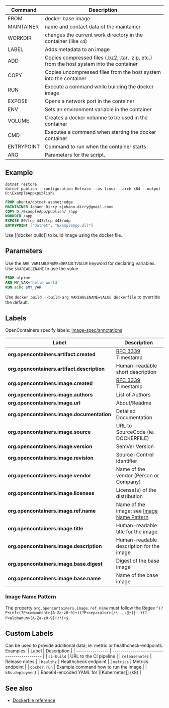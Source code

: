 | Command    | Description                                                                              |
| ---------- | ---------------------------------------------------------------------------------------- |
| FROM       | docker base image                                                                        |
| MAINTAINER | name and contact data of the maintainer                                                  |
| WORKDIR    | changes the current work directory in the container (like `cd`)                          |
| LABEL      | Adds metadata to an image                                                                |
| ADD        | Copies compressed files (.bz2, .tar, .zip, etc.) from the host system into the container |
| COPY       | Copies uncompressed files from the host system into the container                        |
| RUN        | Execute a command while building the docker image                                        |
| EXPOSE     | Opens a network port in the container                                                    |
| ENV        | Sets an environment variable in the container                                            |
| VOLUME     | Creates a docker volumne to be used in the container                                     |
| CMD        | Executes a command when starting the docker container                                    |
| ENTRYPOINT | Command to run when the container starts                                                 |
| ARG        | Parameters for the script.                                                               |

## Example

```
dotnet restore
dotnet publish --configuration Release --os linux --arch x64 --output D:\ExampleApp\publish\
```

```dockerfile
FROM ubuntu/dotnet-aspnet:edge
MAINTAINER Johann Dirry <johann.dirry@gmail.com> 
COPY D:/ExampleApp/publish/ /app
WORKDIR /app
EXPOSE 80/tcp 443/tcp 443/udp
ENTRYPOINT ["dotnet", "ExampleApp.dll"]
```

Use [[docker build]] to build image using the docker file.

## Parameters

Use the `ARG VARIABLENAME=DEFAULTVALUE` keyword for declaring variables. Use `$VARIABLENAME` to use the value.
```dockerfile
FROM alpine
ARG MY_VAR='hello world'
RUN echo $MY_VAR
```
Use `docker build --build-arg VARIABLENAME=VALUE dockerfile` to override the default. 

## Labels

OpenContainers specify labels: [image-spec/annotations](https://github.com/opencontainers/image-spec/blob/main/annotations.md)

| Label                                       | Description                                                           |
| ------------------------------------------- | --------------------------------------------------------------------- |
| **org.opencontainers.artifact.created**     | [RFC 3339](https://tools.ietf.org/html/rfc3339#section-5.6) Timestamp |
| **org.opencontainers.artifact.description** | Human-readable short description                                      |
| **org.opencontainers.image.created**        | [RFC 3339](https://tools.ietf.org/html/rfc3339#section-5.6) Timestamp |
| **org.opencontainers.image.authors**        | List of Authors                                                       |
| **org.opencontainers.image.url**            | About/Readme                                                          |
| **org.opencontainers.image.documentation**  | Detailed Documentation                                                |
| **org.opencontainers.image.source**         | URL to SourceCode (ie. DOCKERFILE)                                    |
| **org.opencontainers.image.version**        | SemVer Version                                                        |
| **org.opencontainers.image.revision**       | Source-Control identifier                                             |
| **org.opencontainers.image.vendor**         | Name of the vendor (Person or Company)                                |
| **org.opencontainers.image.licenses**       | License(s) of the distribution                                        |
| **org.opencontainers.image.ref.name**       | Name of the image; see [Image Name Pattern](#Image_Name_Pattern)      |
| **org.opencontainers.image.title**          | Human-readable title for the image                                    |
| **org.opencontainers.image.description**    | Human-readable description for the image                              |
| **org.opencontainers.image.base.digest**    | Digest of the base image                                              |
| **org.opencontainers.image.base.name**      | Name of the base image                                                |

### Image Name Pattern

The property `org.opencontainers.image.ref.name` must follow the Regex `^(?P<ref>(?P<component>[A-Za-z0-9]+)(?P<separator>[/\-._:@+]|--)(?P<alphanum>[A-Za-z0-9]+)*)+$`.

## Custom Labels

Can be used to provide additional data; ie. metric or healthcheck-endpoints. Examples:
| Label            | Description                                 |
| ---------------- | ------------------------------------------- |
| `ci-build`       | URL to the CI pipeline                      |
| `releasenotes`   | Release notes                               |
| `healthz`        | Healthcheck endpoint                        |
| `metrics`        | Metrics endpoint                            |
| `docker.run`     | Example command how to run the image        |
| `k8s.deployment` | Base64-encoded YAML for [[Kubernetes]] (k8) |

## See also
- [Dockerfile reference](https://docs.docker.com/engine/reference/builder/)